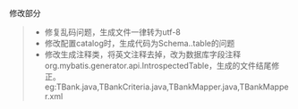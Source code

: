 修改部分
> * 修复乱码问题，生成文件一律转为utf-8
> * 修改配置catalog时，生成代码为Schema..table的问题
> * 修改生成注释类，将英文注释去掉，改为数据库字段注释
> org.mybatis.generator.api.IntrospectedTable，生成的文件结尾修正。eg:TBank.java,TBankCriteria.java,TBankMapper.java,TBankMapper.xml
